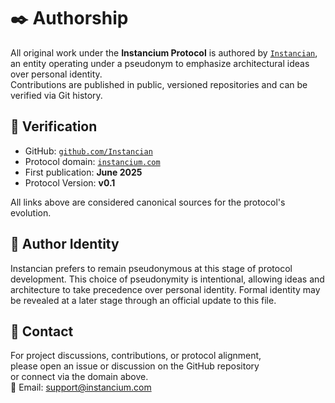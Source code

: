 # ✒️ Authorship

All original work under the **Instancium Protocol** is authored by [`Instancian`](https://github.com/Instancian),  
an entity operating under a pseudonym to emphasize architectural ideas over personal identity.  
Contributions are published in public, versioned repositories and can be verified via Git history.


## 🔗 Verification

- GitHub: [`github.com/Instancian`](https://github.com/Instancian)  
- Protocol domain: [`instancium.com`](https://instancium.com)  
- First publication: **June 2025**  
- Protocol Version: **v0.1**

All links above are considered canonical sources for the protocol's evolution.

## 🔐 Author Identity
Instancian prefers to remain pseudonymous at this stage of protocol development.
This choice of pseudonymity is intentional, allowing ideas and architecture to take precedence over personal identity.
Formal identity may be revealed at a later stage through an official update to this file.


## 🧠 Contact

For project discussions, contributions, or protocol alignment,  
please open an issue or discussion on the GitHub repository  
or connect via the domain above.  
💌 Email: support@instancium.com
